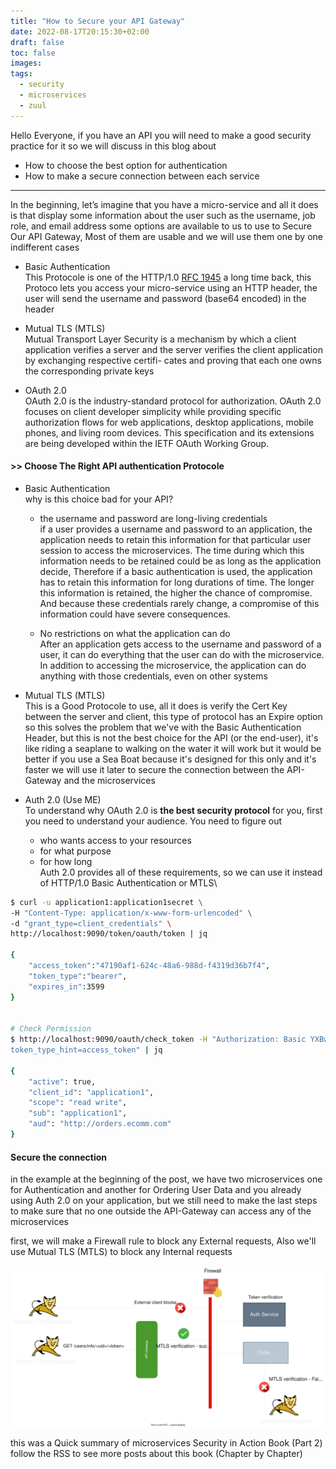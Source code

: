 ```yaml
---
title: "How to Secure your API Gateway"
date: 2022-08-17T20:15:30+02:00
draft: false
toc: false
images:
tags:
  - security
  - microservices
  - zuul
---
```


Hello Everyone, if you have an API you will need to make a good security
practice for it so we will discuss in this blog about
- How to choose the best option for authentication
- How to make a secure connection between each service 
---
In the beginning, let’s imagine that you have a micro-service and all it does
is that display some information about the user such as the username, job role,
and email address some options are available to us to use to Secure Our API
Gateway, Most of them are usable and we will use them one by one indifferent
cases

* Basic Authentication\
This Protocole is one of the HTTP/1.0 [RFC 1945](https://www.rfc-editor.org/rfc/rfc1945.html#section-11.1) a long time back, this Protoco lets you access your
micro-service using an HTTP header, the user will send the username and password
(base64 encoded) in the header

* Mutual TLS (MTLS)\
Mutual Transport Layer Security is a mechanism by which a client application verifies
a server and the server verifies the client application by exchanging respective certifi-
cates and proving that each one owns the corresponding private keys

* OAuth 2.0\
OAuth 2.0 is the industry-standard protocol for authorization. OAuth 2.0 focuses on client developer simplicity while providing specific authorization flows for web applications, desktop applications, mobile phones, and living room devices. This specification and its extensions are being developed within the IETF OAuth Working Group.


#### >> Choose The Right API authentication Protocole


* Basic Authentication\
    why is this choice bad for your API?

    - the username and password are long-living credentials\
    if a user provides a username and password to an application, the
    application needs to retain this information for that particular user
    session to access the microservices. The time during which this
    information needs to be retained could be as long as the application
    decide, Therefore if a basic authentication is used, the application has
    to retain this information for long durations of time. The longer this
    information is retained, the higher the chance of compromise. And
    because these credentials rarely change, a compromise of this
    information could have severe consequences. 

    - No restrictions on what the application can do\
    After an application gets access to the
    username and password of a user, it can do everything that the user can do with the
    microservice. In addition to accessing the microservice, the application can do
    anything with those credentials, even on other systems


* Mutual TLS (MTLS)\
    This is a Good Protocole to use, all it does is verify the Cert Key between the server and client, this type of protocol has an Expire option so this solves the problem that we've with the Basic Authentication Header, but this is not the best choice for the API (or the end-user), it's like riding a seaplane to walking on the water
    it will work but it would be better if you use a Sea Boat because it's designed for this only and it's faster 
    we will use it later to secure the connection between the API-Gateway and the microservices


* Auth 2.0 (Use ME)\
To understand why OAuth 2.0 is **the best security protocol** for you, first you need to understand your audience.
You need to figure out 
    - who wants access to your resources 
    - for what purpose
    - for how long\
Auth 2.0 provides all of these requirements, so we can use it instead of HTTP/1.0 Basic Authentication or MTLS\
```bash
$ curl -u application1:application1secret \
-H "Content-Type: application/x-www-form-urlencoded" \
-d "grant_type=client_credentials" \
http://localhost:9090/token/oauth/token | jq

{
    "access_token":"47190af1-624c-48a6-988d-f4319d36b7f4",
    "token_type":"bearer",
    "expires_in":3599
}


# Check Permission
$ http://localhost:9090/oauth/check_token -H "Authorization: Basic YXBwbGljYXRpb24xOmFwcGxpY2F0aW9uMXNlY3JldA==" -d "token=626e34e6-002d-4d53-9656-9e06a5e7e0dc&
token_type_hint=access_token" | jq

{
    "active": true,
    "client_id": "application1",
    "scope": "read write",
    "sub": "application1",
    "aud": "http://orders.ecomm.com"
}


```


#### Secure the connection 
in the example at the beginning of the post, we have two microservices one for Authentication and another for Ordering User Data and you already using Auth 2.0 on your application, but we still need to make the last steps to make sure that no one outside the API-Gateway can access any of the microservices


first, we will make a Firewall rule to block any External requests, Also we'll use Mutual TLS (MTLS) to block any Internal requests

![micro_png](/images/micro.svg)


this was a Quick summary of microservices Security in Action Book (Part 2)
follow the RSS to see more posts about this book (Chapter by Chapter)

